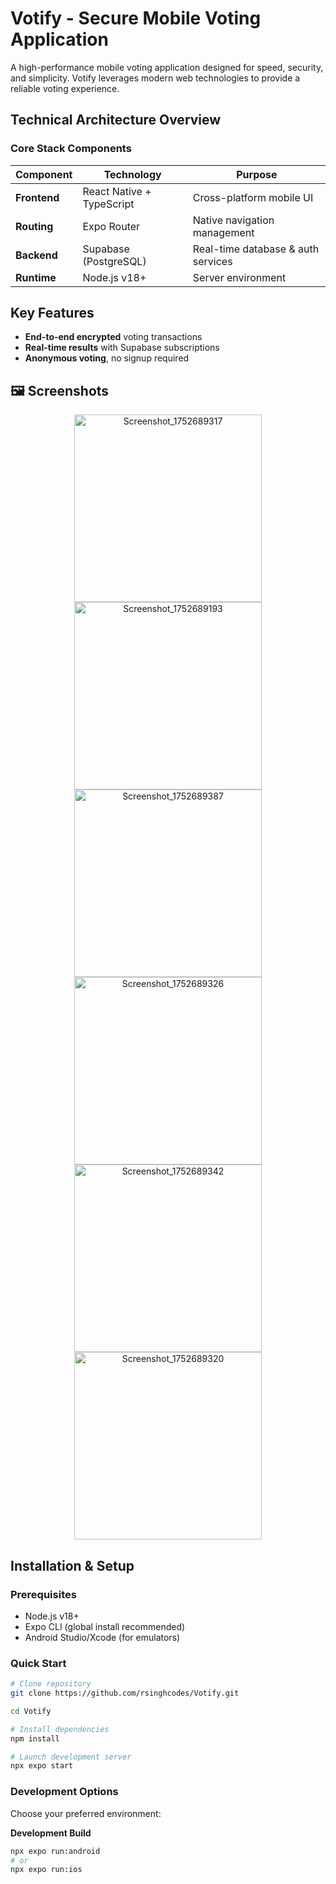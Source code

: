 # Votify - Secure Mobile Voting Application

A high-performance mobile voting application designed for speed, security, and simplicity. Votify leverages modern web technologies to provide a reliable voting experience.

## Technical Architecture Overview

### Core Stack Components

| Component        | Technology                          | Purpose                              |
|------------------|-------------------------------------|--------------------------------------|
| **Frontend**     | React Native + TypeScript           | Cross-platform mobile UI             |
| **Routing**      | Expo Router                         | Native navigation management         |
| **Backend**      | Supabase (PostgreSQL)               | Real-time database & auth services   |
| **Runtime**      | Node.js v18+                        | Server environment                   |

## Key Features

- **End-to-end encrypted** voting transactions
- **Real-time results** with Supabase subscriptions
- **Anonymous voting**, no signup required

## 🖼️ Screenshots
<div align="center">
 <img width="300" alt="Screenshot_1752689317" src="https://github.com/user-attachments/assets/904c5670-ec2b-478c-ba8d-68c7696d57c2" />
 <img width="300" alt="Screenshot_1752689193" src="https://github.com/user-attachments/assets/784db468-c817-4455-836f-b8a07dd05b12" />
 <img width="300" alt="Screenshot_1752689387" src="https://github.com/user-attachments/assets/1205fdc6-04be-486e-81b0-b60281f50c1e" />
 <img width="300" alt="Screenshot_1752689326" src="https://github.com/user-attachments/assets/492cad3c-05df-4289-b620-cd948a1a582c" />
 <img width="300" alt="Screenshot_1752689342" src="https://github.com/user-attachments/assets/8e0ef6f5-273f-4ecc-b543-23e51d2da5ca" />
 <img width="300" alt="Screenshot_1752689320" src="https://github.com/user-attachments/assets/e3153a0a-5d25-4da2-bd8d-aed9254e9ba2" />
</div>

## Installation & Setup

### Prerequisites

- Node.js v18+
- Expo CLI (global install recommended)
- Android Studio/Xcode (for emulators)

### Quick Start

```bash
# Clone repository
git clone https://github.com/rsinghcodes/Votify.git

cd Votify

# Install dependencies
npm install

# Launch development server
npx expo start
```

### Development Options
Choose your preferred environment:

**Development Build**

```bash
npx expo run:android
# or
npx expo run:ios
```
